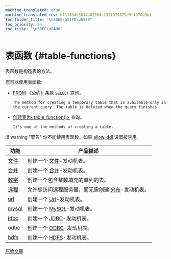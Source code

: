 ```yaml
---
machine_translated: true
machine_translated_rev: b111334d6614a02564cf32f379679e9ff970d9b1
toc_folder_title: "\u8868\u51FD\u6570"
toc_priority: 34
toc_title: "\u5BFC\u8A00"
---
```


# 表函数 {#table-functions}

表函数是构造表的方法。

您可以使用表函数:

-   [FROM](../statements/select.md#select-from) 《公约》条款 `SELECT` 查询。

        The method for creating a temporary table that is available only in the current query. The table is deleted when the query finishes.

-   [创建表为\<table\_function()\>](../statements/create.md#create-table-query) 查询。

        It's one of the methods of creating a table.

!!! warning "警告"
    你不能使用表函数，如果 [allow\_ddl](../../operations/settings/permissions_for_queries.md#settings_allow_ddl) 设置被禁用。

| 功能               | 产品描述                                                                                               |
|--------------------|--------------------------------------------------------------------------------------------------------|
| [文件](file.md)    | 创建一个 [文件](../../engines/table_engines/special/file.md)-发动机表。                                |
| [合并](merge.md)   | 创建一个 [合并](../../engines/table_engines/special/merge.md)-发动机表。                               |
| [数字](numbers.md) | 创建一个包含整数填充的单列的表。                                                                       |
| [远程](remote.md)  | 允许您访问远程服务器，而无需创建 [分布](../../engines/table_engines/special/distributed.md)-发动机表。 |
| [url](url.md)      | 创建一个 [Url](../../engines/table_engines/special/url.md)-发动机表。                                  |
| [mysql](mysql.md)  | 创建一个 [MySQL](../../engines/table_engines/integrations/mysql.md)-发动机表。                         |
| [jdbc](jdbc.md)    | 创建一个 [JDBC](../../engines/table_engines/integrations/jdbc.md)-发动机表。                           |
| [odbc](odbc.md)    | 创建一个 [ODBC](../../engines/table_engines/integrations/odbc.md)-发动机表。                           |
| [hdfs](hdfs.md)    | 创建一个 [HDFS](../../engines/table_engines/integrations/hdfs.md)-发动机表。                           |

[原始文章](https://clickhouse.tech/docs/en/query_language/table_functions/) <!--hide-->
